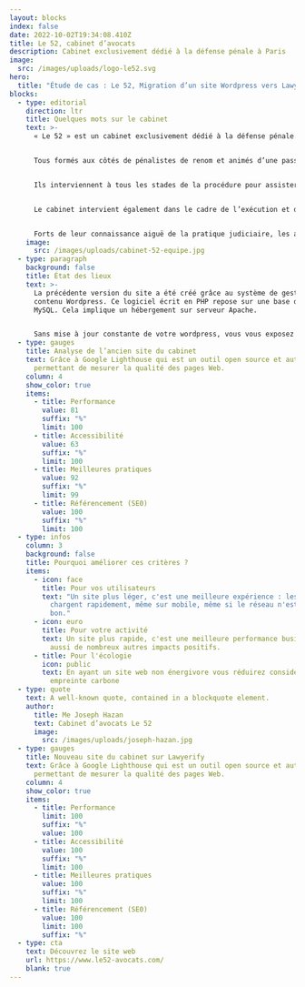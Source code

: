 ```yaml
---
layout: blocks
index: false
date: 2022-10-02T19:34:08.410Z
title: Le 52, cabinet d’avocats
description: Cabinet exclusivement dédié à la défense pénale à Paris
image:
  src: /images/uploads/logo-le52.svg
hero:
  title: "Étude de cas : Le 52, Migration d’un site Wordpress vers Lawyerify"
blocks:
  - type: editorial
    direction: ltr
    title: Quelques mots sur le cabinet
    text: >-
      « Le 52 » est un cabinet exclusivement dédié à la défense pénale.


      Tous formés aux côtés de pénalistes de renom et animés d’une passion commune pour la défense, Morgane Le Hir, Joseph Hazan, Sophie Rey-Gascon et Margot Pugliese, ont souhaité fonder une structure qui se consacre quotidiennement à tous les domaines du droit pénal : droit pénal général, droit pénal des affaires, droit pénal fiscal, droit pénal international, droit pénal de l’environnement, droit de la presse.


      Ils interviennent à tous les stades de la procédure pour assister mis en cause et victimes : en garde-à-vue, au cours de l’instruction, devant le Tribunal correctionnel et la Cour d’assises.


      Le cabinet intervient également dans le cadre de l’exécution et de l’aménagement de la peine et se consacre à la défense des droits des détenus ; à ce titre, les avocats du cabinet saisissent régulièrement le Contrôleur général des lieux de privation de liberté et le Défenseur des droits.


      Forts de leur connaissance aiguë de la pratique judiciaire, les avocats du cabinet mettent au service de leurs clients leur expertise commune, et leur assurent une disponibilité totale ainsi qu’une grande réactivité dans le suivi de leurs dossiers.
    image:
      src: /images/uploads/cabinet-52-equipe.jpg
  - type: paragraph
    background: false
    title: État des lieux
    text: >-
      La précédente version du site a été créé grâce au système de gestion de
      contenu Wordpress. Ce logiciel écrit en PHP repose sur une base de données
      MySQL. Cela implique un hébergement sur serveur Apache.


      Sans mise à jour constante de votre wordpress, vous vous exposez grandement au hacking de votre site web.
  - type: gauges
    title: Analyse de l’ancien site du cabinet
    text: Grâce à Google Lighthouse qui est un outil open source et automatisé
      permettant de mesurer la qualité des pages Web.
    column: 4
    show_color: true
    items:
      - title: Performance
        value: 81
        suffix: "%"
        limit: 100
      - title: Accessibilité
        value: 63
        suffix: "%"
        limit: 100
      - title: Meilleures pratiques
        value: 92
        suffix: "%"
        limit: 99
      - title: Référencement (SE0)
        value: 100
        suffix: "%"
        limit: 100
  - type: infos
    column: 3
    background: false
    title: Pourquoi améliorer ces critères ?
    items:
      - icon: face
        title: Pour vos utilisateurs
        text: "Un site plus léger, c'est une meilleure expérience : les pages se
          chargent rapidement, même sur mobile, même si le réseau n'est pas très
          bon."
      - icon: euro
        title: Pour votre activité
        text: Un site plus rapide, c'est une meilleure performance business. Cela a
          aussi de nombreux autres impacts positifs.
      - title: Pour l'écologie
        icon: public
        text: En ayant un site web non énergivore vous réduirez considérablement votre
          empreinte carbone
  - type: quote
    text: A well-known quote, contained in a blockquote element.
    author:
      title: Me Joseph Hazan
      text: Cabinet d’avocats Le 52
      image:
        src: /images/uploads/joseph-hazan.jpg
  - type: gauges
    title: Nouveau site du cabinet sur Lawyerify
    text: Grâce à Google Lighthouse qui est un outil open source et automatisé
      permettant de mesurer la qualité des pages Web.
    column: 4
    show_color: true
    items:
      - title: Performance
        limit: 100
        suffix: "%"
        value: 100
      - title: Accessibilité
        value: 100
        suffix: "%"
        limit: 100
      - title: Meilleures pratiques
        value: 100
        suffix: "%"
        limit: 100
      - title: Référencement (SE0)
        value: 100
        limit: 100
        suffix: "%"
  - type: cta
    text: Découvrez le site web
    url: https://www.le52-avocats.com/
    blank: true
---
```

